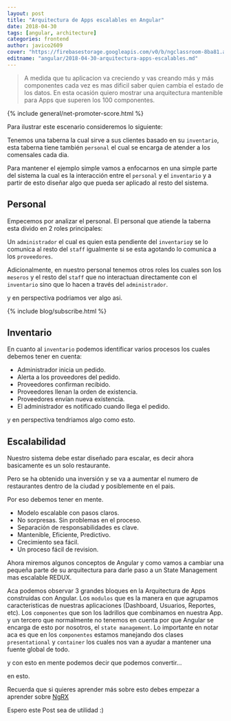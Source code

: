```yaml
---
layout: post
title: "Arquitectura de Apps escalables en Angular"
date: 2018-04-30
tags: [angular, architecture]
categories: frontend
author: javico2609
cover: "https://firebasestorage.googleapis.com/v0/b/ngclassroom-8ba81.appspot.com/o/posts%2F2018-04-30-arquitectura-apps-escalables%2F600_448893342.jpeg?alt=media&token=0f8cc5aa-4670-4e0e-8323-21d6617abc7a"
editname: "angular/2018-04-30-arquitectura-apps-escalables.md"
---
```


> A medida que tu aplicacion va creciendo y vas creando más y más componentes cada vez es mas dificil saber quien cambia el estado de los datos. En esta ocasión quiero mostrar una arquitectura mantenible para Apps que superen los 100 componentes.

<amp-img width="1024" height="512" layout="responsive" src="https://firebasestorage.googleapis.com/v0/b/ngclassroom-8ba81.appspot.com/o/posts%2F2018-04-30-arquitectura-apps-escalables%2F600_448893342.jpeg?alt=media&token=0f8cc5aa-4670-4e0e-8323-21d6617abc7a"></amp-img>

{% include general/net-promoter-score.html %}

Para ilustrar este escenario consideremos lo siguiente:

<amp-img width="660" height="330" layout="responsive" src="https://firebasestorage.googleapis.com/v0/b/ngclassroom-8ba81.appspot.com/o/posts%2F2018-04-30-arquitectura-apps-escalables%2F1.png?alt=media&token=a0860f28-94a0-48a2-90e5-f342f7829f7d"></amp-img>

Tenemos una taberna la cual sirve a sus clientes basado en su `inventario`, esta taberna tiene también `personal` el cual se encarga de atender a los comensales cada dia.

<amp-img width="695" height="389" layout="responsive" src="https://firebasestorage.googleapis.com/v0/b/ngclassroom-8ba81.appspot.com/o/posts%2F2018-04-30-arquitectura-apps-escalables%2F2.png?alt=media&token=c9649c35-723f-4409-8a94-cd786be0208e"></amp-img>

Para mantener el ejemplo simple vamos a enfocarnos en una simple parte del sistema la cual es la interacción entre el `personal` y el `inventario` y a partir de esto diseñar algo que pueda ser aplicado al resto del sistema.

## Personal

Empecemos por analizar el personal. El personal que atiende la taberna esta divido en 2 roles principales:

Un `administrador` el cual es quien esta pendiente del `inventario`y se lo comunica al resto del `staff` igualmente si se esta agotando lo comunica a los `proveedores`.

<amp-img width="642" height="281" layout="responsive" src="https://firebasestorage.googleapis.com/v0/b/ngclassroom-8ba81.appspot.com/o/posts%2F2018-04-30-arquitectura-apps-escalables%2F3.png?alt=media&token=44c4502e-1fd6-4fb0-ba61-cf2a11e68674"></amp-img>

Adicionalmente, en nuestro personal tenemos otros roles los cuales son los `meseros` y el resto del `staff` que no interactuan directamente con el `inventario` sino que lo hacen a través del `administrador`.

<amp-img width="652" height="330" layout="responsive" src="https://firebasestorage.googleapis.com/v0/b/ngclassroom-8ba81.appspot.com/o/posts%2F2018-04-30-arquitectura-apps-escalables%2F4.png?alt=media&token=9cdd975b-d07c-4ca9-a5fb-4bdb26e38e1e"></amp-img>

y en perspectiva podriamos ver algo asi.

<amp-img width="585" height="285" layout="responsive" src="https://firebasestorage.googleapis.com/v0/b/ngclassroom-8ba81.appspot.com/o/posts%2F2018-04-30-arquitectura-apps-escalables%2F5.png?alt=media&token=8fb1bb08-8400-4a1c-b4f5-02ab21bd97c0"></amp-img>

{% include blog/subscribe.html %}

## Inventario

En cuanto al `inventario` podemos identificar varios procesos los cuales debemos tener en cuenta:

- Administrador inicia un pedido.
- Alerta a los proveedores del pedido.
- Proveedores confirman recibido.
- Proveedores llenan la orden de existencia.
- Proveedores envían nueva existencia.
- El administrador es notificado cuando llega el pedido.

y en perspectiva tendriamos algo como esto.

<amp-img width="554" height="347" layout="responsive" src="https://firebasestorage.googleapis.com/v0/b/ngclassroom-8ba81.appspot.com/o/posts%2F2018-04-30-arquitectura-apps-escalables%2F6.png?alt=media&token=ac0438d3-8c35-44f8-ac07-245c03656107"></amp-img>

## Escalabilidad

Nuestro sistema debe estar diseñado para escalar, es decir ahora basicamente es un solo restaurante.

<amp-img width="541" height="279" layout="responsive" src="https://firebasestorage.googleapis.com/v0/b/ngclassroom-8ba81.appspot.com/o/posts%2F2018-04-30-arquitectura-apps-escalables%2F7.png?alt=media&token=f01de515-0bec-43df-ac27-c2bb4f2b72b2"></amp-img>

Pero se ha obtenido una inversión y se va a aumentar el numero de restaurantes dentro de la ciudad y posiblemente en el pais.

<amp-img width="517" height="253" layout="responsive" src="https://firebasestorage.googleapis.com/v0/b/ngclassroom-8ba81.appspot.com/o/posts%2F2018-04-30-arquitectura-apps-escalables%2F8.png?alt=media&token=b05676d4-5955-47b3-810c-d2d7b531bf05"></amp-img>

Por eso debemos tener en mente.

- Modelo escalable con pasos claros.
- No sorpresas. Sin problemas en el proceso.
- Separación de responsabilidades es clave.
- Mantenible, Eficiente, Predictivo.
- Crecimiento sea fácil.
- Un proceso fácil de revision.

Ahora miremos algunos conceptos de Angular y como vamos a cambiar una pequeña parte de su arquitectura para darle paso a un State Management mas escalable REDUX.

<amp-img width="652" height="365" layout="responsive" src="https://firebasestorage.googleapis.com/v0/b/ngclassroom-8ba81.appspot.com/o/posts%2F2018-04-30-arquitectura-apps-escalables%2F9.png?alt=media&token=7dbfe2ab-2dad-4837-8fac-79d04a5eea88"></amp-img>

Aca podemos observar 3 grandes bloques en la Arquitectura de Apps construidas con Angular. Los `modulos` que es la manera en que agrupamos caracteristicas de nuestras aplicaciones (Dashboard, Usuarios, Reportes, etc). Los `componentes` que son los ladrillos que combinamos en nuestra App. y un tercero que normalmente no tenemos en cuenta por que Angular se encarga de esto por nosotros, el `state management`. Lo importante en notar aca es que en los `componentes` estamos manejando dos clases `presentational` y `container` los cuales nos van a ayudar a mantener una fuente global de todo.

y con esto en mente podemos decir que podemos convertir...

<amp-img width="646" height="323" layout="responsive" src="https://firebasestorage.googleapis.com/v0/b/ngclassroom-8ba81.appspot.com/o/posts%2F2018-04-30-arquitectura-apps-escalables%2F10.png?alt=media&token=7fcafd8d-0674-4f38-a1aa-5aca57f26c8c"></amp-img>

en esto.

<amp-img width="642" height="352" layout="responsive" src="https://firebasestorage.googleapis.com/v0/b/ngclassroom-8ba81.appspot.com/o/posts%2F2018-04-30-arquitectura-apps-escalables%2F11.png?alt=media&token=b62a8b1c-d3fd-4fc2-a7de-521ec7a24f40"></amp-img>

Recuerda que si quieres aprender más sobre esto debes empezar a aprender sobre [NgRX](https://github.com/ngrx/)

Espero este Post sea de utilidad :)
